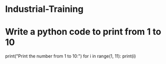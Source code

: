 # Industrial-Training

# Write a python code to print from 1 to 10
print("Print the number from 1 to 10:")
for i in range(1, 11):
    print(i)